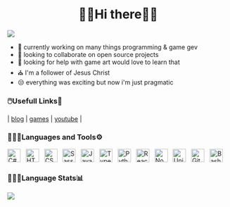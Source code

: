

<h1 align="center"> 👋🏽Hi there👋🏽 </h1>

![](https://komarev.com/ghpvc/?username=cazterk&style=flat-square&color=blue) 
- 🔭 currently working on many things programming & game gev 
- 👯 looking to collaborate on open source projects
- 🤔 looking for help with game art would love to learn that
- ⛪ I'm a follower of Jesus Christ 
- 😒 everything was exciting but now i'm just pragmatic 

### 🖱️Usefull Links🔗
| [blog](https://www.terklog.com/) | [games](https://cazterk.itch.io/) | [youtube](https://www.youtube.com/c/cazterk) |

### 👨🏽‍💻Languages and Tools⚙️
<p align="">
<img align="" alt="C#" width="30px" src="https://cdn.jsdelivr.net/gh/devicons/devicon/icons/csharp/csharp-original.svg#dark-mode-only"/>&nbsp&nbsp
<img align="" alt="HTML5" width="30px" src="https://cdn.jsdelivr.net/gh/devicons/devicon/icons/html5/html5-original.svg#light-mode-only"/>&nbsp&nbsp
<img align="" alt="CSS3" width="30px" src="https://cdn.jsdelivr.net/gh/devicons/devicon/icons/css3/css3-original.svg#dark-mode-only"/>&nbsp&nbsp
<img align="" alt="Sass" width="30px" src="https://cdn.jsdelivr.net/gh/devicons/devicon/icons/sass/sass-original.svg#light-mode-only"/>&nbsp&nbsp
<img align="" alt="JavaScript" width="30px" src="https://cdn.jsdelivr.net/gh/devicons/devicon/icons/javascript/javascript-original.svg#dark-mode-only" />&nbsp&nbsp
<img align="" alt="TypeScript" width="30px" src="https://cdn.jsdelivr.net/gh/devicons/devicon/icons/typescript/typescript-original.svg#light-mode-only" />&nbsp&nbsp
<img align="" alt="Python" width="30px" src="https://cdn.jsdelivr.net/gh/devicons/devicon/icons/python/python-original.svg#dark-mode-only" />&nbsp&nbsp
<img align="" alt="React" width="30px" src="https://cdn.jsdelivr.net/gh/devicons/devicon/icons/react/react-original.svg#dark-mode-only"/>&nbsp&nbsp
<img align="" alt="NodeJS" width="30px" src="https://cdn.jsdelivr.net/gh/devicons/devicon/icons/nodejs/nodejs-original.svg#dark-mode-only"/>&nbsp&nbsp
<img align="" alt="Unity" width="30px" src="https://img.icons8.com/color/64/000000/unity.png#dark-mode-only" />&nbsp&nbsp
<img align="" alt="Git" width="30px" src="https://cdn.jsdelivr.net/gh/devicons/devicon/icons/git/git-original.svg#dark-mode-only"/>&nbsp&nbsp
<img align="" alt="Bash" width="30px" src="https://cdn.jsdelivr.net/gh/devicons/devicon/icons/bash/bash-plain.svg#dark-mode-only" />&nbsp&nbsp
</p>

### 👨🏽‍💻Language Stats📊
<p align="" >
<img src="https://github-readme-stats.vercel.app/api/top-langs/?username=cazterk&hide_border=true&theme=tokyonight&layout=compact">        
</p>   

